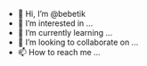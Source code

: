 - 👋 Hi, I’m @bebetik
- 👀 I’m interested in ...
- 🌱 I’m currently learning ...
- 💞️ I’m looking to collaborate on ...
- 📫 How to reach me ...

<!---
bebetik/bebetik is a ✨ special ✨ repository because its `README.md` (this file) appears on your GitHub profile.
You can click the Preview link to take a look at your changes.
--->
